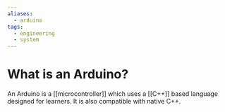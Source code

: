 ```yaml
---
aliases:
  - arduino
tags:
  - engineering
  - system
---
```

# What is an Arduino?
An Arduino is a [[microcontroller]] which uses a [[C++]] based language designed for learners. It is also compatible with native C++. 